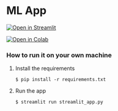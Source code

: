# ML App 

[![Open in Streamlit](https://static.streamlit.io/badges/streamlit_badge_black_white.svg)](https://diabetes-predictions-app.streamlit.app/)


[![Open in Colab](https://colab.research.google.com/assets/colab-badge.svg)](https://colab.research.google.com/github/Abrhm-ma25/repository/blob/main/notebook.ipynb)

### How to run it on your own machine

1. Install the requirements

   ```
   $ pip install -r requirements.txt
   ```

2. Run the app

   ```
   $ streamlit run streamlit_app.py
   ```
